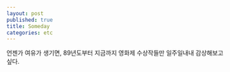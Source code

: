```yaml
---
layout: post
published: true
title: Someday
categories: etc
---
```


언젠가 여유가 생기면, 89년도부터 지금까지 영화제 수상작들만 일주일내내
감상해보고 싶다.
